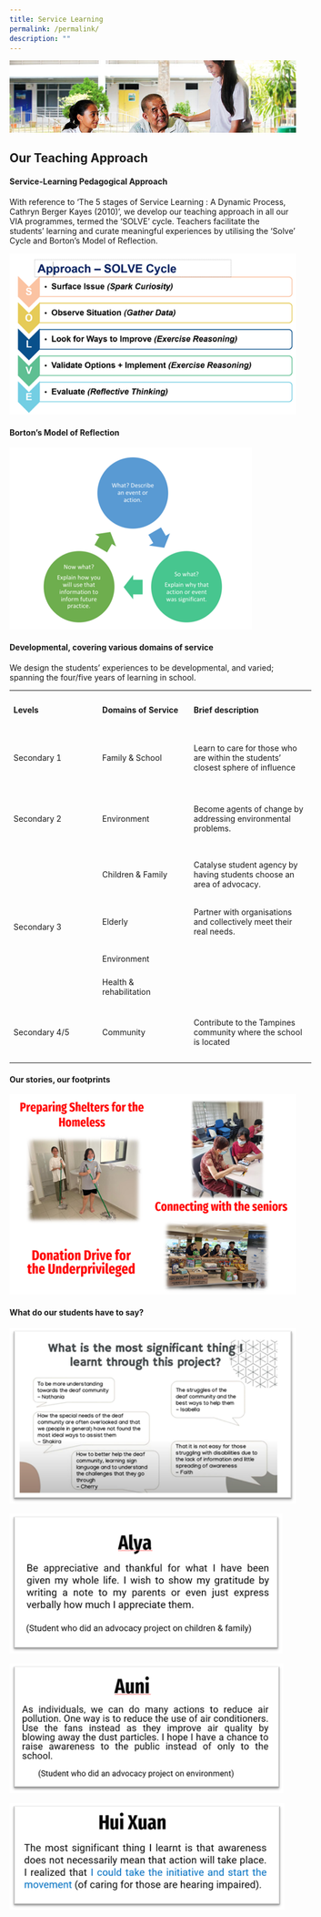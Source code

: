 ```yaml
---
title: Service Learning
permalink: /permalink/
description: ""
---
```

![](/images/Character%20Education/Service%20Learning%20Banner.jpg)

Our Teaching Approach
----------------
#### Service-Learning Pedagogical Approach

With reference to ‘The 5 stages of Service Learning : A Dynamic Process, Cathryn Berger Kayes (2010)’, we develop our teaching approach in all our VIA programmes, termed the ‘SOLVE’ cycle. Teachers facilitate the students’ learning and curate meaningful experiences by utilising the ‘Solve’ Cycle and Borton’s Model of Reflection. 


![](/images/Character%20Education/Picture1.png)

#### Borton’s Model of Reflection

![](/images/Character%20Education/Picture2.png)

#### Developmental, covering various domains of service

We design the students’ experiences to be developmental, and varied; spanning the four/five years of learning in school.


<table border="0" cellpadding="0" cellspacing="0" width="529" style="border-collapse:
 collapse;width:398pt"><colgroup><col width="154" style="mso-width-source:userset;mso-width-alt:5632;width:116pt"> <col width="157" style="mso-width-source:userset;mso-width-alt:5741;width:118pt"> <col width="218" style="mso-width-source:userset;mso-width-alt:7972;width:164pt"></colgroup><tbody><tr height="64" style="mso-height-source:userset;height:48.0pt;mso-yfti-firstrow:
  yes;mso-yfti-irow:0"><td height="64" class="xl65" width="154" style="height:48.0pt;width:116pt"><span style="mso-color-alt:windowtext"><b>Levels</b></span></td><td class="xl65" width="157" style="border-left:none;width:118pt"><span style="mso-color-alt:windowtext"><b>Domains of Service</b><span style="mso-spacerun:yes">&nbsp;</span></span></td><td class="xl65" width="218" style="border-left:none;width:164pt"><span style="mso-color-alt:windowtext"><b>Brief description</b></span></td></tr><tr height="94" style="mso-height-source:userset;height:70.5pt;mso-yfti-irow:
  1"><td height="94" class="xl66" width="154" style="height:70.5pt;border-top:none;
  width:116pt">Secondary 1</td><td class="xl66" width="157" style="border-top:none;border-left:none;width:118pt">Family &amp; School<span style="mso-spacerun:yes">&nbsp;</span></td><td class="xl66" width="218" style="border-top:none;border-left:none;width:164pt">Learn to care for those who are within the students’ closest sphere of influence<span style="mso-spacerun:yes">&nbsp;</span></td></tr><tr height="110" style="mso-height-source:userset;height:82.5pt;mso-yfti-irow:
  2"><td height="110" class="xl66" width="154" style="height:82.5pt;border-top:none;
  width:116pt">Secondary 2</td><td class="xl66" width="157" style="border-top:none;border-left:none;width:118pt">Environment<span style="mso-spacerun:yes">&nbsp;</span></td><td class="xl66" width="218" style="border-top:none;border-left:none;width:164pt">Become agents of change by addressing environmental problems.<span style="mso-spacerun:yes">&nbsp;</span></td></tr><tr height="81" style="mso-height-source:userset;height:60.75pt;mso-yfti-irow:
  3"><td rowspan="4" height="248" class="xl66" width="154" style="height:186.0pt;
  border-top:none;width:116pt">Secondary 3<span style="mso-spacerun:yes">&nbsp;&nbsp;</span></td><td class="xl66" width="157" style="border-top:none;border-left:none;width:118pt">Children &amp; Family<span style="mso-spacerun:yes">&nbsp;</span></td><td class="xl66" width="218" style="border-top:none;border-left:none;width:164pt">Catalyse student agency by having students choose an area of advocacy.<span style="mso-spacerun:yes">&nbsp;</span></td></tr><tr height="78" style="mso-height-source:userset;height:58.5pt"><td height="78" class="xl66" width="157" style="height:58.5pt;border-top:none;
  border-left:none;width:118pt">Elderly<span style="mso-spacerun:yes">&nbsp;</span></td><td class="xl66" width="218" style="border-top:none;border-left:none;width:164pt">Partner with organisations and collectively meet their real needs.<span style="mso-spacerun:yes">&nbsp;</span></td></tr><tr height="42" style="mso-height-source:userset;height:31.5pt"><td height="42" class="xl66" width="157" style="height:31.5pt;border-top:none;
  border-left:none;width:118pt">Environment<span style="mso-spacerun:yes">&nbsp;</span></td><td class="xl67" width="218" style="border-top:none;border-left:none;width:164pt">&nbsp;</td></tr><tr height="47" style="mso-height-source:userset;height:35.25pt"><td height="47" class="xl66" width="157" style="height:35.25pt;border-top:none;
  border-left:none;width:118pt">Health &amp; rehabilitation<span style="mso-spacerun:yes">&nbsp;</span></td><td class="xl67" width="218" style="border-top:none;border-left:none;width:164pt">&nbsp;</td></tr><tr height="101" style="mso-height-source:userset;height:75.75pt;mso-yfti-irow:
  4;mso-yfti-lastrow:yes"><td height="101" class="xl66" width="154" style="height:75.75pt;border-top:none;
  width:116pt">Secondary 4/5</td><td class="xl66" width="157" style="border-top:none;border-left:none;width:118pt">Community<span style="mso-spacerun:yes">&nbsp;</span></td><td class="xl66" width="218" style="border-top:none;border-left:none;width:164pt">Contribute to the Tampines community where the school is located</td></tr></tbody></table>
	
#### Our stories, our footprints

![](/images/Character%20Education/Picture3.png)

#### What do our students have to say?

![](/images/Character%20Education/Picture4.png)

![](/images/Character%20Education/Picture5.png)

![](/images/Character%20Education/Picture6.png)

![](/images/Character%20Education/Picture7.png)